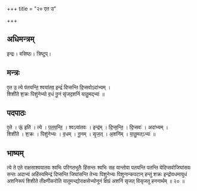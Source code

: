 +++
title = "२० एत उ"

+++
## अधिमन्त्रम्
इन्द्रः। वसिष्ठः। त्रिष्टुप्।

## मन्त्रः
ए॒त उ॒ त्ये प॑तयन्ति॒ श्वया॑तव॒ इन्द्रं॑ दिप्सन्ति दि॒प्सवोऽदा॑भ्यम् ।  
शिशी॑ते श॒क्रः पिशु॑नेभ्यो व॒धं नू॒नं सृ॑जद॒शनिं॑ यातु॒मद्भ्यः॑ ॥

## पदपाठः
ए॒ते । ऊं॒ इति॑ । त्ये । प॒त॒य॒न्ति॒ । श्वऽया॑तवः । इन्द्र॑म् । दि॒प्स॒न्ति॒ । दि॒प्सवः॑ । अदा॑भ्यम् ।  
शिशी॑ते । श॒क्रः । पिशु॑नेभ्यः । व॒धम् । नू॒नम् । सृ॒ज॒त् । अ॒शनि॑म् । या॒तु॒मत्ऽभ्यः॑ ॥

## भाष्यम्
त्ये ते एते राक्षसाश्वयातवः श्वभिः परिगतभूतैः हिंसन्तः श्वभिः सह यान्तोवा पतयन्ति पतन्ति येदिप्सवोजिघांसवः सन्तः अदाभ्यं अहिंस्यमिन्द्रं दिप्सन्ति जिघांसन्ति तेभ्यः पिशुनेभ्यः पिशुनान्कपटान् हन्तुं शक्रः इन्द्रोवधमायुधं अशनिरूपं शिशीते तीक्ष्णीकरोति यातुमभ्द्योराक्षसेभ्योनूनं क्षिप्रं अशनिं सृजत् विसृजतु हननार्थम् ॥ २० ॥